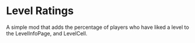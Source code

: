# Level Ratings

A simple mod that adds the percentage of players who have liked a level to the LevelInfoPage, and LevelCell.